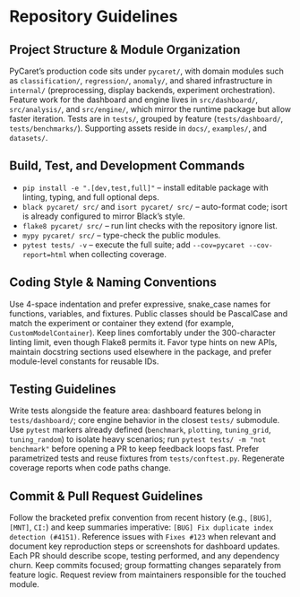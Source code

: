 # Repository Guidelines

## Project Structure & Module Organization
PyCaret’s production code sits under `pycaret/`, with domain modules such as `classification/`, `regression/`, `anomaly/`, and shared infrastructure in `internal/` (preprocessing, display backends, experiment orchestration). Feature work for the dashboard and engine lives in `src/dashboard/`, `src/analysis/`, and `src/engine/`, which mirror the runtime package but allow faster iteration. Tests are in `tests/`, grouped by feature (`tests/dashboard/`, `tests/benchmarks/`). Supporting assets reside in `docs/`, `examples/`, and `datasets/`.

## Build, Test, and Development Commands
- `pip install -e ".[dev,test,full]"` – install editable package with linting, typing, and full optional deps.
- `black pycaret/ src/` and `isort pycaret/ src/` – auto-format code; isort is already configured to mirror Black’s style.
- `flake8 pycaret/ src/` – run lint checks with the repository ignore list.
- `mypy pycaret/ src/` – type-check the public modules.
- `pytest tests/ -v` – execute the full suite; add `--cov=pycaret --cov-report=html` when collecting coverage.

## Coding Style & Naming Conventions
Use 4-space indentation and prefer expressive, snake_case names for functions, variables, and fixtures. Public classes should be PascalCase and match the experiment or container they extend (for example, `CustomModelContainer`). Keep lines comfortably under the 300-character linting limit, even though Flake8 permits it. Favor type hints on new APIs, maintain docstring sections used elsewhere in the package, and prefer module-level constants for reusable IDs.

## Testing Guidelines
Write tests alongside the feature area: dashboard features belong in `tests/dashboard/`; core engine behavior in the closest `tests/` submodule. Use `pytest` markers already defined (`benchmark`, `plotting`, `tuning_grid`, `tuning_random`) to isolate heavy scenarios; run `pytest tests/ -m "not benchmark"` before opening a PR to keep feedback loops fast. Prefer parametrized tests and reuse fixtures from `tests/conftest.py`. Regenerate coverage reports when code paths change.

## Commit & Pull Request Guidelines
Follow the bracketed prefix convention from recent history (e.g., `[BUG]`, `[MNT]`, `CI:`) and keep summaries imperative: `[BUG] Fix duplicate index detection (#4151)`. Reference issues with `Fixes #123` when relevant and document key reproduction steps or screenshots for dashboard updates. Each PR should describe scope, testing performed, and any dependency churn. Keep commits focused; group formatting changes separately from feature logic. Request review from maintainers responsible for the touched module.
